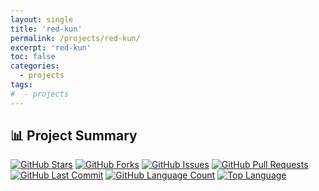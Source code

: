 ```yaml
---
layout: single
title: 'red-kun'
permalink: /projects/red-kun/
excerpt: 'red-kun'
toc: false
categories:
  - projects
tags:
#  - projects
---
```


## 📊 Project Summary

[![GitHub Stars](https://img.shields.io/github/stars/nntin/Red-kun?style)](https://github.com/nntin/Red-kun/stargazers)
[![GitHub Forks](https://img.shields.io/github/forks/nntin/Red-kun?style)](https://github.com/nntin/Red-kun/network)
[![GitHub Issues](https://img.shields.io/github/issues/nntin/Red-kun?style)](https://github.com/nntin/Red-kun/issues)
[![GitHub Pull Requests](https://img.shields.io/github/issues-pr/nntin/Red-kun?style)](https://github.com/nntin/Red-kun/pulls)
[![GitHub Last Commit](https://img.shields.io/github/last-commit/nntin/Red-kun?style)](https://github.com/nntin/Red-kun/commits)
[![GitHub Language Count](https://img.shields.io/github/languages/count/nntin/Red-kun?style)](https://github.com/nntin/Red-kun)
[![Top Language](https://img.shields.io/github/languages/top/nntin/Red-kun?style)](https://github.com/nntin/Red-kun)
